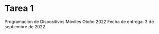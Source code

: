 # Tarea 1
Programación de Dispositivos Móviles Otoño 2022
Fecha de entrega: 3 de septiembre de 2022
